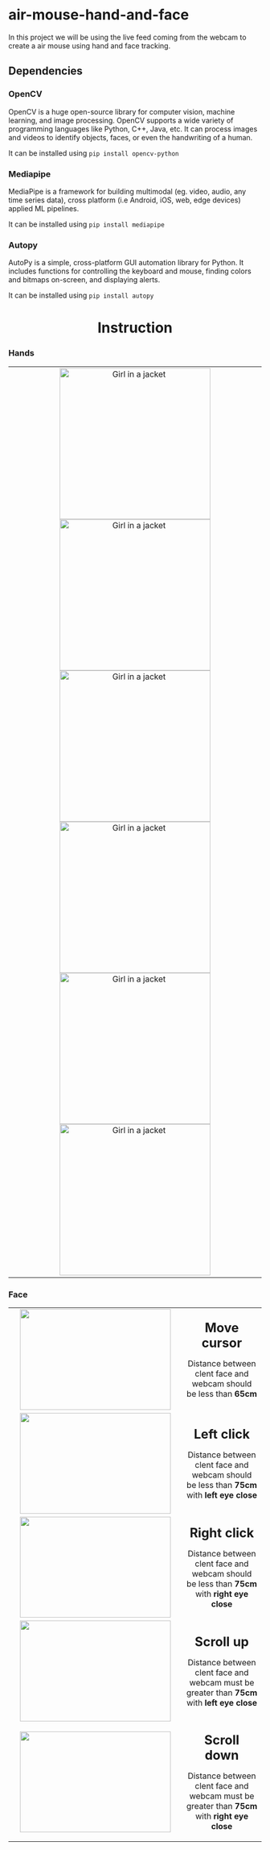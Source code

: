 # air-mouse-hand-and-face

In this project we will be using the live feed coming from the webcam to create a air mouse using hand and face
tracking.

## Dependencies

### OpenCV

OpenCV is a huge open-source library for computer vision, machine learning, and image processing. OpenCV supports a wide
variety of programming languages like Python, C++, Java, etc. It can process images and videos to identify objects,
faces, or even the handwriting of a human.

It can be installed using `pip install opencv-python`

### Mediapipe

MediaPipe is a framework for building multimodal (eg. video, audio, any time series data), cross platform (i.e Android,
iOS, web, edge devices) applied ML pipelines.

It can be installed using `pip install mediapipe`

### Autopy

AutoPy is a simple, cross-platform GUI automation library for Python. It includes functions for controlling the keyboard
and mouse, finding colors and bitmaps on-screen, and displaying alerts.

It can be installed using `pip install autopy`

<h1 align=center>Instruction</h1>
<!-- hand instruction section -->
<table style="width:100%">
  <h3 align=left>Hands</h3>
  <tr>
    <td align=center>
      <img src="./move.jpeg" alt="Girl in a jacket" width="300" height="300">
      <img src="./left_click.png" alt="Girl in a jacket" width="300" height="300">
      <img src="./right_click.png" alt="Girl in a jacket" width="300" height="300">
      <img src="./left_arrow.png" alt="Girl in a jacket" width="300" height="300">
      <img src="./scroll.png" alt="Girl in a jacket" width="300" height="300">
      <img src="./right_arrow.png" alt="Girl in a jacket" width="300" height="300">
    </td>
  </tr>
</table>

<style>    
  .face_instruction {
  margin-left: auto;  
  margin-right: auto;  
  border-collapse: collapse;    
  width: 500px;  
  text-align: center;  
  /* font-size: 20px;   */
  }    
</style>
<!-- face instruction section -->
<table>
  <h3 align=left>Face</h3>
  <tr class="face_instruction">
    <td class="face_instruction">
      <img src="./face_M.png" width="300" height="200">
    </td>
    <td class="face_instruction">
      <p><b style="font-size: 25px">Move cursor</b></p>
      <p>Distance between clent face and webcam should be less than <b>65cm</b></p>
    </td>
  </tr>
  <tr class="face_instruction">
    <td class="face_instruction">
      <img src="./face_LC.png" width="300" height="200">
    </td>
    <td class="face_instruction">
      <p><b style="font-size: 25px">Left click</b></p>
      <p>Distance between clent face and webcam should be less than <b>75cm</b> with <b>left eye close</b></p>
    </td>
  </tr>
  <tr class="face_instruction">
    <td class="face_instruction">
      <img src="./face_RC.png" width="300" height="200">
    </td>
    <td class="face_instruction">
      <p><b style="font-size: 25px">Right click</b></p>
      <p>Distance between clent face and webcam should be less than <b>75cm</b> with <b>right eye close</b></p>
    </td>
  </tr>
  <tr class="face_instruction">
    <td class="face_instruction">
      <img src="./face_SU.png" width="300" height="200">
    </td>
    <td class="face_instruction">
      <p><b style="font-size: 25px">Scroll up</b></p>
      <p>Distance between clent face and webcam must be greater than <b>75cm</b> with <b>left eye close</b></p>
    </td>
  </tr>
  <tr class="face_instruction">
    <td class="face_instruction">
      <img src="./face_SU.png" width="300" height="200">
    </td>
    <td class="face_instruction">
      <p><b style="font-size: 25px">Scroll down</b></p>
      <p>Distance between clent face and webcam must be greater than <b>75cm</b> with <b>right eye close</b></p>
    </td>
  </tr>
</table>


